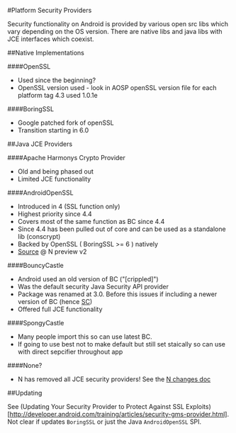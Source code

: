#Platform Security Providers

Security functionality on Android is provided by various open src libs which vary depending on the OS version. There are native libs and java libs with JCE interfaces which coexist. 

##Native Implementations

####OpenSSL

- Used since the beginning?
- OpenSSL version used - look in AOSP openSSL version file for each platform tag 4.3 used 1.0.1e
	
####BoringSSL
		
- Google patched fork of openSSL
- Transition starting in 6.0

##Java JCE Providers

####Apache Harmonys Crypto Provider
		
- Old and being phased out
- Limited JCE functionality

####AndroidOpenSSL

- Introduced in 4 (SSL function only)
- Highest priority since 4.4
- Covers most of the same function as BC since 4.4
- Since 4.4 has been pulled out of core and can be used as a standalone lib (conscrypt)
- Backed by OpenSSL ( BoringSSL >= 6 ) natively
- [Source](https://android.googlesource.com/platform/external/conscrypt/+/android-n-preview-2/src/main/java/org/conscrypt/OpenSSLProvider.java) @ N preview v2

####BouncyCastle

- Android used an old version of BC ("[crippled]")
- Was the default security Java Security API provider
- Package was renamed at 3.0. Before this issues if including a newer version of BC (hence [SC](https://rtyley.github.io/spongycastle/))
- Offered full JCE functionality

####SpongyCastle

- Many people import this so can use latest BC. 
- If going to use best not to make default but still set staically so can use with direct sepcifier throughout app

####None?

- N has removed all JCE security providers! See the [N changes doc](https://github.com/doridori/Android-Security-Reference/blob/master/changes/N.md)

##Updating

See (Updating Your Security Provider to Protect Against SSL Exploits)[http://developer.android.com/training/articles/security-gms-provider.html]. Not clear if updates `BoringSSL` or just the Java `AndroidOpenSSL` SPI. 

